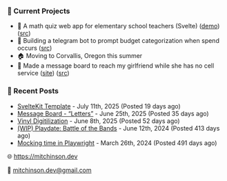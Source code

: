 ### 📌 Current Projects
- 📝 A math quiz web app for elementary school teachers (Svelte) ([demo](https://quiz-staging.mitchinson.dev/)) ([src](https://github.com/bmitchinson/budget-entry))
- 💸 Building a telegram bot to prompt budget categorization when spend occurs ([src](https://github.com/bmitchinson/sms-accountant))
- 🏠 Moving to Corvallis, Oregon this summer
- 💌 Made a message board to reach my girlfriend while she has no cell service ([site](https://letters.mitchinson.dev/)) ([src](https://github.com/bmitchinson/letters))

### 📝 Recent Posts

- [SvelteKit Template](https://blog.mitchinson.dev/sveltekit-template) - July 11th, 2025 (Posted 19 days ago)
- [Message Board - “Letters”](https://blog.mitchinson.dev/letters) - June 25th, 2025 (Posted 35 days ago)
- [Vinyl Digitilization](https://blog.mitchinson.dev/vinyl) - June 8th, 2025 (Posted 52 days ago)
- [(WIP) Playdate: Battle of the Bands](https://blog.mitchinson.dev/playdate-dev-one) - June 12th, 2024 (Posted 413 days ago)
- [Mocking time in Playwright](https://blog.mitchinson.dev/playwright-mock-time) - March 26th, 2024 (Posted 491 days ago)

🌐 https://mitchinson.dev

💌 mitchinson.dev@gmail.com
